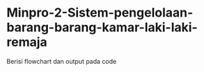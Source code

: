 # Minpro-2-Sistem-pengelolaan-barang-barang-kamar-laki-laki-remaja
Berisi flowchart dan output pada code
